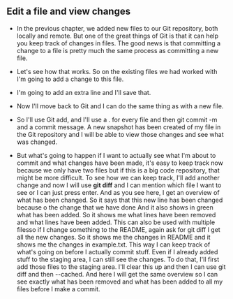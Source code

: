 ## Edit a file and view changes

- In the previous chapter, we added new files to our Git repository, both locally and remote. But one of the great things of Git is that it can help you keep track of changes in files. The good news is that committing a change to a file is pretty much the same process as committing a new file.
- Let's see how that works. So on the existing files we had worked with I'm going to add a change to this file. 

- I'm going to add an extra line and I'll save that.
- Now I'll move back to Git and I can do the same thing as with a new file. 
- So I'll use Git add, and I'll use a . for every file and then git commit -m and a commit message. A new snapshot has been created of my file in the Git repository and I will be able to view those changes and see what was changed.
- But what's going to happen if I want to actually see what I'm about to commit and what changes have been made, it's easy to keep track now because we only have two files but if this is a big code repository, that might be more difficult. To see how we can keep track, I'll add another change and now I will use **git diff** and I can mention which file I want to see or I can just press enter. And as you see here, I get an overview of what has been changed. So it says that this new line has been changed because o the change that we have done And it also shows in green what has been added. So it shows me what lines have been removed and what lines have been added. 
This can also be used with multiple filesso if I change something to the README, again ask for git diff I get all the new changes. So it shows me the changes in README and it shows me the changes in example.txt. This way I can keep track of what's going on before I actually commit stuff. Even if I already added stuff to the staging area, I can still see the changes. To do that, I'll first add those files to the staging area. I'll clear this up and then I can use git diff and then --cached. And here I will get the same overview so I can see exactly what has been removed and what has been added to all my files before I make a commit.